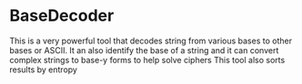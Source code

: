 # BaseDecoder
This is a very powerful tool that decodes string from various bases to other bases or ASCII. It an also identify the base of a string and it can convert complex strings to base-y forms to help solve ciphers
This tool also sorts results by entropy
